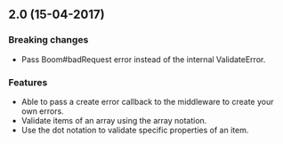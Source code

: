 ## 2.0 (15-04-2017)

### Breaking changes

- Pass Boom#badRequest error instead of the internal ValidateError.

### Features

- Able to pass a create error callback to the middleware to create your own errors.
- Validate items of an array using the array notation.
- Use the dot notation to validate specific properties of an item.
